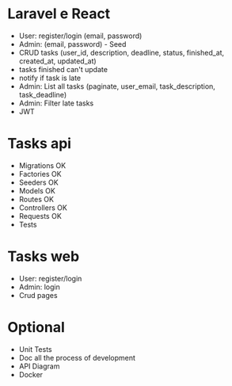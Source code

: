 # Laravel e React
- User: register/login (email, password)
- Admin: (email, password) - Seed
- CRUD tasks (user_id, description, deadline, status, finished_at, created_at, updated_at)
- tasks finished can't update
- notify if task is late
- Admin: List all tasks (paginate, user_email, task_description, task_deadline)
- Admin: Filter late tasks
- JWT

# Tasks api 
- Migrations OK
- Factories OK
- Seeders OK
- Models OK
- Routes OK
- Controllers OK
- Requests OK
- Tests

# Tasks web
- User: register/login
- Admin: login
- Crud pages

# Optional
- Unit Tests
- Doc all the process of development
- API Diagram
- Docker